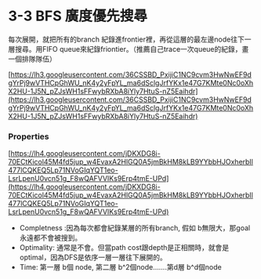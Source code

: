 # 3-3 BFS 廣度優先搜尋

每次展開，就把所有的branch 紀錄進frontier裡，再從這層的最左邊node往下一層搜尋。用FIFO queue來紀錄friontier。（推薦自己trace一次queue的紀錄，畫一個排隊隊伍）

[https://lh3.googleusercontent.com/36CSSBD_PxijiC1NC9cvm3HwNwEF9dgYrPj9wVTHCpGhWU_nK4y2yFpYL_ma6dSclgJrfYKx1e47G7KMte0Nc0oXhX2HU-1J5N_pZJsWH1sFFwybRXbA8iYly7HtuS-nZ5Eaihdr](https://lh3.googleusercontent.com/36CSSBD_PxijiC1NC9cvm3HwNwEF9dgYrPj9wVTHCpGhWU_nK4y2yFpYL_ma6dSclgJrfYKx1e47G7KMte0Nc0oXhX2HU-1J5N_pZJsWH1sFFwybRXbA8iYly7HtuS-nZ5Eaihdr)

### Properties

[https://lh4.googleusercontent.com/jDKXDG8i-70ECtKicol45M4fd5jup_w4EvaxA2HlGQ0A5jmBkHM8kLB9YYbbHJOxherbIl477lCQKEQ5Lp71NVoGIqYQT1eo-LsrLpenU0vcn51g_F8wQAFVVIKs9Erp4tmE-UPd](https://lh4.googleusercontent.com/jDKXDG8i-70ECtKicol45M4fd5jup_w4EvaxA2HlGQ0A5jmBkHM8kLB9YYbbHJOxherbIl477lCQKEQ5Lp71NVoGIqYQT1eo-LsrLpenU0vcn51g_F8wQAFVVIKs9Erp4tmE-UPd)

- Completness :因為每次都會紀錄某層的所有branch, 假如 b無限大，那goal永遠都不會被搜到。
- Optimality: 通常是不會。但當path cost跟depth是正相關時，就會是optimal，因為DFS是依序一層一層往下展開的。
- Time: 第一層 b個 node, 第二層 b^2個node…….第d層 b^d個node